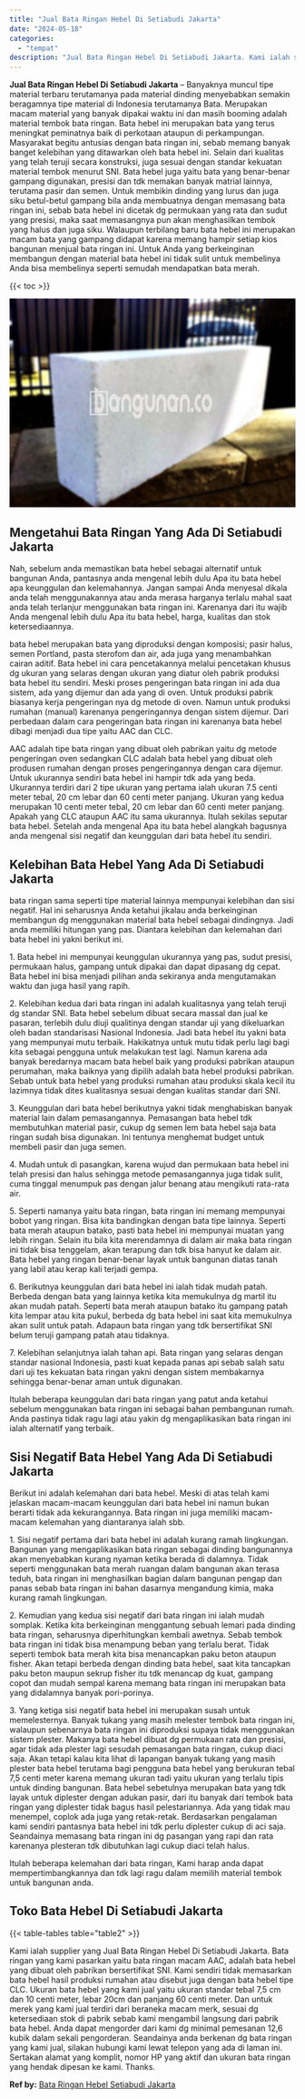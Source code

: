 ```yaml
---
title: "Jual Bata Ringan Hebel Di Setiabudi Jakarta"
date: "2024-05-18"
categories: 
  - "tempat"
description: "Jual Bata Ringan Hebel Di Setiabudi Jakarta. Kami ialah supplier yang Jual Bata Ringan Hebel Di Setiabudi Jakarta. Bata ringan yang kami pasarkan yaitu bata..."
---
```


**Jual Bata Ringan Hebel Di Setiabudi Jakarta** – Banyaknya muncul tipe material terbaru terutamanya pada material dinding menyebabkan semakin beragamnya tipe material di Indonesia terutamanya Bata. Merupakan macam material yang banyak dipakai waktu ini dan masih booming adalah material tembok bata ringan. Bata hebel ini merupakan bata yang terus meningkat peminatnya baik di perkotaan ataupun di perkampungan. Masyarakat begitu antusias dengan bata ringan ini, sebab memang banyak banget kelebihan yang ditawarkan oleh bata hebel ini. Selain dari kualitas yang telah teruji secara konstruksi, juga sesuai dengan standar kekuatan material tembok menurut SNI. Bata hebel juga yaitu bata yang benar-benar gampang digunakan, presisi dan tdk memakan banyak matrial lainnya, terutama pasir dan semen. Untuk membikin dinding yang lurus dan juga siku betul-betul gampang bila anda membuatnya dengan memasang bata ringan ini, sebab bata hebel ini dicetak dg permukaan yang rata dan sudut yang presisi, maka saat memasangnya pun akan menghasilkan tembok yang halus dan juga siku. Walaupun terbilang baru bata hebel ini merupakan macam bata yang gampang didapat karena memang hampir setiap kios bangunan menjual bata ringan ini. Untuk Anda yang berkeinginan membangun dengan material bata hebel ini tidak sulit untuk membelinya Anda bisa membelinya seperti semudah mendapatkan bata merah.

{{< toc >}}

![Jual Bata Ringan Hebel Di Setiabudi Jakarta](/images/jual-hebel-murah-09.png)

## Mengetahui Bata Ringan Yang Ada Di Setiabudi Jakarta

Nah, sebelum anda memastikan bata hebel sebagai alternatif untuk bangunan Anda, pantasnya anda mengenal lebih dulu Apa itu bata hebel apa keunggulan dan kelemahannya. Jangan sampai Anda menyesal dikala anda telah menggunakannya atau anda merasa harganya terlalu mahal saat anda telah terlanjur menggunakan bata ringan ini. Karenanya dari itu wajib Anda mengenal lebih dulu Apa itu bata hebel, harga, kualitas dan stok ketersediaannya.

bata hebel merupakan bata yang diproduksi dengan komposisi; pasir halus, semen Portland, pasta sterofom dan air, ada juga yang menambahkan cairan aditif. Bata hebel ini cara pencetakannya melalui pencetakan khusus dg ukuran yang selaras dengan ukuran yang diatur oleh pabrik produksi bata hebel itu sendiri. Meski proses pengeringan bata ringan ini ada dua sistem, ada yang dijemur dan ada yang di oven. Untuk produksi pabrik biasanya kerja pengeringan nya dg metode di oven. Namun untuk produksi rumahan (manual) karenanya pengeringannya dengan sistem dijemur. Dari perbedaan dalam cara pengeringan bata ringan ini karenanya bata hebel dibagi menjadi dua tipe yaitu AAC dan CLC.

AAC adalah tipe bata ringan yang dibuat oleh pabrikan yaitu dg metode pengeringan oven sedangkan CLC adalah bata hebel yang dibuat oleh produsen rumahan dengan proses pengeringannya dengan cara dijemur. Untuk ukurannya sendiri bata hebel ini hampir tdk ada yang beda. Ukurannya terdiri dari 2 tipe ukuran yang pertama ialah ukuran 7.5 centi meter tebal, 20 cm lebar dan 60 centi meter panjang. Ukuran yang kedua merupakan 10 centi meter tebal, 20 cm lebar dan 60 centi meter panjang. Apakah yang CLC ataupun AAC itu sama ukurannya. Itulah sekilas seputar bata hebel. Setelah anda mengenal Apa itu bata hebel alangkah bagusnya anda mengenal sisi negatif dan keunggulan dari bata hebel itu sendiri.

## Kelebihan Bata Hebel Yang Ada Di Setiabudi Jakarta

bata ringan sama seperti tipe material lainnya mempunyai kelebihan dan sisi negatif. Hal ini seharusnya Anda ketahui jikalau anda berkeinginan membangun dg menggunakan material bata hebel sebagai dindingnya. Jadi anda memiliki hitungan yang pas. Diantara kelebihan dan kelemahan dari bata hebel ini yakni berikut ini.

1\. Bata hebel ini mempunyai keunggulan ukurannya yang pas, sudut presisi, permukaan halus, gampang untuk dipakai dan dapat dipasang dg cepat. Bata hebel ini bisa menjadi pilihan anda sekiranya anda mengutamakan waktu dan juga hasil yang rapih.

2\. Kelebihan kedua dari bata ringan ini adalah kualitasnya yang telah teruji dg standar SNI. Bata hebel sebelum dibuat secara massal dan jual ke pasaran, terlebih dulu diuji qualitinya dengan standar uji yang dikeluarkan oleh badan standarisasi Nasional Indonesia. Jadi bata hebel itu yakni bata yang mempunyai mutu terbaik. Hakikatnya untuk mutu tidak perlu lagi bagi kita sebagai pengguna untuk melakukan test lagi. Namun karena ada banyak beredarnya macam bata hebel baik yang produksi pabrikan ataupun perumahan, maka baiknya yang dipilih adalah bata hebel produksi pabrikan. Sebab untuk bata hebel yang produksi rumahan atau produksi skala kecil itu lazimnya tidak dites kualitasnya sesuai dengan kualitas standar dari SNI.

3\. Keunggulan dari bata hebel berikutnya yakni tidak menghabiskan banyak material lain dalam pemasangannya. Pemasangan bata hebel tdk membutuhkan material pasir, cukup dg semen lem bata hebel saja bata ringan sudah bisa digunakan. Ini tentunya menghemat budget untuk membeli pasir dan juga semen.

4\. Mudah untuk di pasangkan, karena wujud dan permukaan bata hebel ini telah presisi dan halus sehingga metode pemasangannya juga tidak sulit, cuma tinggal menumpuk pas dengan jalur benang atau mengikuti rata-rata air.

5\. Seperti namanya yaitu bata ringan, bata ringan ini memang mempunyai bobot yang ringan. Bisa kita bandingkan dengan bata tipe lainnya. Seperti bata merah ataupun batako, pasti bata hebel ini mempunyai muatan yang lebih ringan. Selain itu bila kita merendamnya di dalam air maka bata ringan ini tidak bisa tenggelam, akan terapung dan tdk bisa hanyut ke dalam air. Bata hebel yang ringan benar-benar layak untuk bangunan diatas tanah yang labil atau kerap kali terjadi gempa.

6\. Berikutnya keunggulan dari bata hebel ini ialah tidak mudah patah. Berbeda dengan bata yang lainnya ketika kita memukulnya dg martil itu akan mudah patah. Seperti bata merah ataupun batako itu gampang patah kita lempar atau kita pukul, berbeda dg bata hebel ini saat kita memukulnya akan sulit untuk patah. Adapaun bata ringan yang tdk bersertifikat SNI belum teruji gampang patah atau tidaknya.

7\. Kelebihan selanjutnya ialah tahan api. Bata ringan yang selaras dengan standar nasional Indonesia, pasti kuat kepada panas api sebab salah satu dari uji tes kekuatan bata ringan yakni dengan sistem membakarnya sehingga benar-benar aman untuk digunakan.

Itulah beberapa keunggulan dari bata ringan yang patut anda ketahui sebelum menggunakan bata ringan ini sebagai bahan pembangunan rumah. Anda pastinya tidak ragu lagi atau yakin dg mengaplikasikan bata ringan ini ialah alternatif yang terbaik.

## Sisi Negatif Bata Hebel Yang Ada Di Setiabudi Jakarta

Berikut ini adalah kelemahan dari bata hebel. Meski di atas telah kami jelaskan macam-macam keunggulan dari bata hebel ini namun bukan berarti tidak ada kekurangannya. Bata ringan ini juga memiliki macam-macam kelemahan yang diantaranya ialah sbb.

1\. Sisi negatif pertama dari bata hebel ini adalah kurang ramah lingkungan. Bangunan yang mengaplikasikan bata ringan sebagai dinding bangunannya akan menyebabkan kurang nyaman ketika berada di dalamnya. Tidak seperti menggunakan bata merah ruangan dalam bangunan akan terasa teduh, bata ringan ini menghasilkan bagian dalam bangunan pengap dan panas sebab bata ringan ini bahan dasarnya mengandung kimia, maka kurang ramah lingkungan.

2\. Kemudian yang kedua sisi negatif dari bata ringan ini ialah mudah somplak. Ketika kita berkeinginan menggantung sebuah lemari pada dinding bata ringan, seharusnya diperhitungkan kembali awetnya. Sebab tembok bata ringan ini tidak bisa menampung beban yang terlalu berat. Tidak seperti tembok bata merah kita bisa menancapkan paku beton ataupun fisher. Akan tetapi berbeda dengan dinding bata hebel, saat kita tancapkan paku beton maupun sekrup fisher itu tdk menancap dg kuat, gampang copot dan mudah sempal karena memang bata ringan ini merupakan bata yang didalamnya banyak pori-porinya.

3\. Yang ketiga sisi negatif bata hebel ini merupakan susah untuk memelesternya. Banyak tukang yang masih melester tembok bata ringan ini, walaupun sebenarnya bata ringan ini diproduksi supaya tidak menggunakan sistem plester. Makanya bata hebel dibuat dg permukaan rata dan presisi, agar tidak ada plester lagi sesudah pemasangan bata ringan, cukup diaci saja. Akan tetapi kalau kita lihat di lapangan banyak tukang yang masih plester bata hebel terutama bagi pengguna bata hebel yang berukuran tebal 7,5 centi meter karena memang ukuran tadi yaitu ukuran yang terlalu tipis untuk dinding bangunan. Bata hebel sebetulnya merupakan bata yang tdk layak untuk diplester dengan adukan pasir, dari itu banyak dari tembok bata ringan yang diplester tidak bagus hasil pelestariannya. Ada yang tidak mau menempel, coplok ada juga yang retak-retak. Berdasarkan pengalaman kami sendiri pantasnya bata hebel ini tdk perlu diplester cukup di aci saja. Seandainya memasang bata ringan ini dg pasangan yang rapi dan rata karenanya plesteran tdk dibutuhkan lagi cukup diaci telah halus.

Itulah beberapa kelemahan dari bata ringan, Kami harap anda dapat mempertimbangkannya dan tdk lagi ragu dalam memilih material tembok untuk bangunan anda.

## Toko Bata Hebel Di Setiabudi Jakarta

{{< table-tables table="table2" >}}

Kami ialah supplier yang Jual Bata Ringan Hebel Di Setiabudi Jakarta. Bata ringan yang kami pasarkan yaitu bata ringan macam AAC, adalah bata hebel yang dibuat oleh pabrikan bersertifikat SNI. Kami sendiri tidak memasarkan bata hebel hasil produksi rumahan atau disebut juga dengan bata hebel tipe CLC. Ukuran bata hebel yang kami jual yaitu ukuran standar tebal 7,5 cm dan 10 centi meter, lebar 20cm dan panjang 60 centi meter. Dan untuk merek yang kami jual terdiri dari beraneka macam merk, sesuai dg ketersediaan stok di pabrik sebab kami mengambil langsung dari pabrik bata hebel. Anda dapat mengorder dari kami dg minimal pemesanan 12,6 kubik dalam sekali pengorderan. Seandainya anda berkenan dg bata ringan yang kami jual, silakan hubungi kami lewat telepon yang ada di laman ini. Sertakan alamat yang komplit, nomor HP yang aktif dan ukuran bata ringan yang hendak dipesan ke kami. Thanks.

**Ref by:** [Bata Ringan Hebel Setiabudi Jakarta](https://id.wikipedia.org/wiki/Bata)
